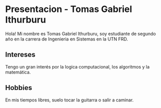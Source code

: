 # Presentacion - Tomas Gabriel Ithurburu
Hola! Mi nombre es Tomas Gabriel Ithurburu, soy estudiante de segundo año en la carrera de Ingenieria en Sistemas en la UTN FRD.
## Intereses
Tengo un gran interés por la logica computacional, los algoritmos y la matemática.
## Hobbies
En mis tiempos libres, suelo tocar la guitarra o salir a caminar.
